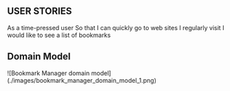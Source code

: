 ## USER STORIES

As a time-pressed user
So that I can quickly go to web sites I regularly visit
I would like to see a list of bookmarks

## Domain Model
![Bookmark Manager domain model]
(./images/bookmark_manager_domain_model_1.png)
